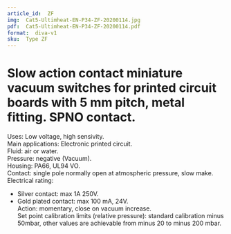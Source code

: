 ```yaml
---
article_id:  ZF
img:  Cat5-Ultimheat-EN-P34-ZF-20200114.jpg
pdf:  Cat5-Ultimheat-EN-P34-ZF-20200114.pdf
format:  diva-v1
sku:  Type ZF
---
```


# Slow action contact miniature vacuum switches for printed circuit boards with 5 mm pitch, metal fitting. SPNO contact.

Uses: Low voltage, high sensivity.  
Main applications: Electronic printed circuit.  
Fluid: air or water.  
Pressure: negative (Vacuum).  
Housing: PA66, UL94 VO.  
Contact: single pole normally open at atmospheric pressure, slow make.  
Electrical rating: 
- Silver contact: max 1A 250V.  
- Gold plated contact: max 100 mA, 24V.  
Action: momentary, close on vacuum increase.  
Set point calibration limits (relative pressure): standard calibration minus 50mbar,
other values are achievable from minus 20 to minus 200 mbar.  

